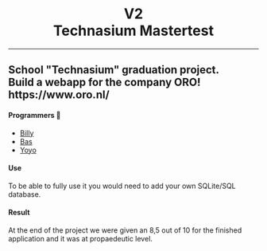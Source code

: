 <h1 align="center">V2
<br>
Technasium Mastertest</h1>
<hr>
<h2 align="left">School "Technasium" graduation project.
<br>
Build a webapp for the company ORO!
<br>
https://www.oro.nl/
<br>
  
#### Programmers 🤖
- [Billy](https://github.com/bilnik67)
- [Bas](https://github.com/Bash-04)
- [Yoyo](https://github.com/Yoyoochenn)

#### Use
To be able to fully use it you would need to add your own SQLite/SQL database.

#### Result
At the end of the project we were given an 8,5 out of 10 for the finished application and it was at propaedeutic level.
